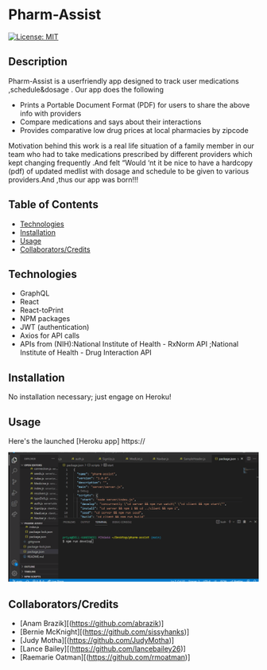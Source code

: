 # Pharm-Assist
[![License: MIT](https://img.shields.io/badge/License-MIT-yellow.svg)](https://opensource.org/licenses/MIT)

## Description
Pharm-Assist is a userfriendly app designed to track user medications ,schedule&dosage . Our app does the following 
* Prints a  Portable Document Format (PDF) for users to share the above info with providers
* Compare  medications and says about their interactions
* Provides comparative low drug prices at local pharmacies by zipcode

Motivation behind this work  is  a real life situation of a family member in our team who  had to take  medications prescribed by different providers  which kept changing frequently .And felt “Would ‘nt it be nice to have a hardcopy (pdf) of updated medlist with dosage and  schedule to be given to various providers.And ,thus our app was born!!!


## Table of Contents
  * [Technologies](#technologies)
  * [Installation](#installation)
  * [Usage](#usage)
  * [Collaborators/Credits](#collaborators)
  
## Technologies
* GraphQL
* React
* React-toPrint
* NPM packages
* JWT (authentication)
* Axios for API calls
* APIs from (NIH):National Institute of Health - RxNorm API  ;National Institute of Health - Drug Interaction API


## Installation
No installation necessary; just engage on Heroku!

## Usage
Here's the launched [Heroku app] https://

<img src="./pharmassist.gif">


## Collaborators/Credits
* [Anam Brazik][(https://github.com/abrazik)]
* [Bernie McKnight][(https://github.com/sissyhanks)]
* [Judy Motha][(https://github.com/JudyMotha)]
* [Lance Bailey][(https://github.com/lancebailey26)]
* [Raemarie Oatman][(https://github.com/rmoatman)]
